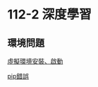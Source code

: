 # 112-2 深度學習
## 環境問題
[虛擬環境安裝、啟動](https://wehelp.tw/topic/5147627976916992)

[pip錯誤](https://blog.csdn.net/PSpiritV/article/details/122993602)

